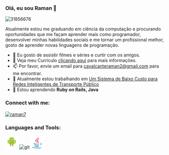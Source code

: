 ### Olá, eu sou Raman 👋

![31856676](https://user-images.githubusercontent.com/31856676/142016534-cd7f588a-3ce0-4fb1-a157-c8d21e54185e.jpg)

Atualmente estou me graduando em ciência da computação e procurando oportunidades que me façam aprender mais como programador, desenvolver minhas habilidades sociais e me tornar um profissional melhor, gosto de aprender novas linguagens de programação.

- 🌱 Eu gosto de assistir filmes e séries e curtir com os amigos.
- 📝 Veja meu Currículo <a href="https://resume.io/r/SzSbmjlzL" target="_blank">clicando aqui</a> para mais informações.
- 📫 Por favor, envie um email para cavalcanteraman2@gmail.com para me encontrar.
- 🔭 Atualmente estou trabalhando em  [Um Sistema de Baixo Custo para Redes Inteligentes de Transporte Público](https://periodicos2.uesb.br/index.php/recic/article/view/7708https://periodicos2.uesb.br/index.php/recic/article/view/7708)
- 🌱 Estou aprendendo **Ruby on Rails, Java**




<h3 align="left">Connect with me:</h3>
<p align="left">
<a href="https://linkedin.com/in/raman7" target="blank"><img align="center" src="https://raw.githubusercontent.com/rahuldkjain/github-profile-readme-generator/master/src/images/icons/Social/linked-in-alt.svg" alt="raman7" height="30" width="40" /></a>
</p>
<sdada>
<h3 align="left">Languages and Tools:</h3>
<p align="left"> 
<a href="https://developer.android.com" target="_blank" rel="noreferrer"> 
<img src="https://raw.githubusercontent.com/devicons/devicon/master/icons/android/android-original-wordmark.svg" alt="android" width="40" height="40"/></a> 
<img src="https://www.vectorlogo.zone/logos/git-scm/git-scm-icon.svg" alt="git" width="40" height="40"/> </a> 
<img src="https://raw.githubusercontent.com/devicons/devicon/master/icons/java/java-original.svg" alt="java" width="40" height="40"/> </a> <a href="https://www.java.com" target="_blank" rel="noreferrer">
